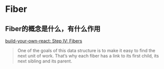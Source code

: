 # Fiber

## Fiber的概念是什么，有什么作用

[build-your-own-react: Step IV: Fibers](https://pomb.us/build-your-own-react/)
> One of the goals of this data structure is to make it easy to find the next unit of work. That’s why each fiber has a link to its first child, its next sibling and its parent.